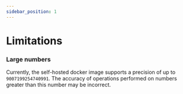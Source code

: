 ```yaml
---
sidebar_position: 1
---
```


# Limitations

### Large numbers
Currently, the self-hosted docker image supports a precision of up to `9007199254740991`. The accuracy of operations performed on numbers greater than this number may be incorrect.
